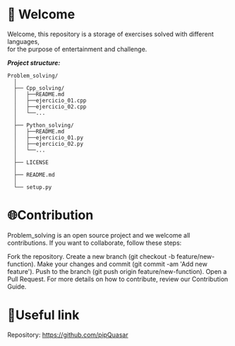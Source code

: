# 🦉 Welcome
Welcome, this repository is a storage of exercises solved with different languages, <br>
for the purpose of entertainment and challenge.

***Project structure:***
``` 
Problem_solving/
  │
  ├── Cpp_solving/
  │   ├──README.md
  │   ├──ejercicio_01.cpp
  │   ├──ejercicio_02.cpp
  │   └──...
  │
  ├── Python_solving/
  │   ├──README.md
  │   ├──ejercicio_01.py
  │   ├──ejercicio_02.py
  │   └──...
  │
  ├── LICENSE
  │
  ├── README.md
  │
  └── setup.py
```

# 🌐Contribution
Problem_solving is an open source project and we welcome all contributions. If you want to collaborate, follow these steps:

Fork the repository. Create a new branch (git checkout -b feature/new-function). Make your changes and commit (git commit -am 'Add new feature'). Push to the branch (git push origin feature/new-function). Open a Pull Request. For more details on how to contribute, review our Contribution Guide.

# 🔗Useful link
Repository: https://github.com/pipQuasar
